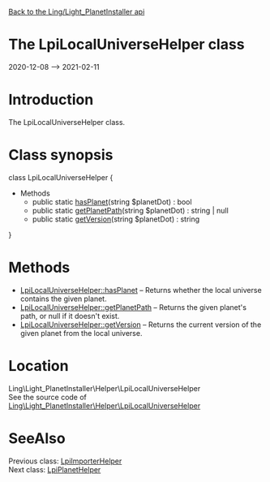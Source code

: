 [Back to the Ling/Light_PlanetInstaller api](https://github.com/lingtalfi/Light_PlanetInstaller/blob/master/doc/api/Ling/Light_PlanetInstaller.md)



The LpiLocalUniverseHelper class
================
2020-12-08 --> 2021-02-11






Introduction
============

The LpiLocalUniverseHelper class.



Class synopsis
==============


class <span class="pl-k">LpiLocalUniverseHelper</span>  {

- Methods
    - public static [hasPlanet](https://github.com/lingtalfi/Light_PlanetInstaller/blob/master/doc/api/Ling/Light_PlanetInstaller/Helper/LpiLocalUniverseHelper/hasPlanet.md)(string $planetDot) : bool
    - public static [getPlanetPath](https://github.com/lingtalfi/Light_PlanetInstaller/blob/master/doc/api/Ling/Light_PlanetInstaller/Helper/LpiLocalUniverseHelper/getPlanetPath.md)(string $planetDot) : string | null
    - public static [getVersion](https://github.com/lingtalfi/Light_PlanetInstaller/blob/master/doc/api/Ling/Light_PlanetInstaller/Helper/LpiLocalUniverseHelper/getVersion.md)(string $planetDot) : string

}






Methods
==============

- [LpiLocalUniverseHelper::hasPlanet](https://github.com/lingtalfi/Light_PlanetInstaller/blob/master/doc/api/Ling/Light_PlanetInstaller/Helper/LpiLocalUniverseHelper/hasPlanet.md) &ndash; Returns whether the local universe contains the given planet.
- [LpiLocalUniverseHelper::getPlanetPath](https://github.com/lingtalfi/Light_PlanetInstaller/blob/master/doc/api/Ling/Light_PlanetInstaller/Helper/LpiLocalUniverseHelper/getPlanetPath.md) &ndash; Returns the given planet's path, or null if it doesn't exist.
- [LpiLocalUniverseHelper::getVersion](https://github.com/lingtalfi/Light_PlanetInstaller/blob/master/doc/api/Ling/Light_PlanetInstaller/Helper/LpiLocalUniverseHelper/getVersion.md) &ndash; Returns the current version of the given planet from the local universe.





Location
=============
Ling\Light_PlanetInstaller\Helper\LpiLocalUniverseHelper<br>
See the source code of [Ling\Light_PlanetInstaller\Helper\LpiLocalUniverseHelper](https://github.com/lingtalfi/Light_PlanetInstaller/blob/master/Helper/LpiLocalUniverseHelper.php)



SeeAlso
==============
Previous class: [LpiImporterHelper](https://github.com/lingtalfi/Light_PlanetInstaller/blob/master/doc/api/Ling/Light_PlanetInstaller/Helper/LpiImporterHelper.md)<br>Next class: [LpiPlanetHelper](https://github.com/lingtalfi/Light_PlanetInstaller/blob/master/doc/api/Ling/Light_PlanetInstaller/Helper/LpiPlanetHelper.md)<br>
